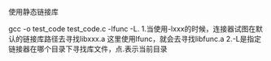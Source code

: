 使用静态链接库

gcc -o test_code test_code.c -lfunc -L.
1.当使用-lxxx的时候，连接器试图在默认的链接库路径去寻找libxxx.a
    这里使用lfunc，就会去寻找libfunc.a
2.-L是指定链接器在哪个目录下寻找库文件，点.表示当前目录
